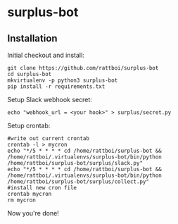 # surplus-bot

## Installation

Initial checkout and install:

```
git clone https://github.com/rattboi/surplus-bot
cd surplus-bot
mkvirtualenv -p python3 surplus-bot
pip install -r requirements.txt
```

Setup Slack webhook secret:

```
echo "webhook_url = <your hook>" > surplus/secret.py
```

Setup crontab:

```
#write out current crontab
crontab -l > mycron
echo "*/5 * * * * cd /home/rattboi/surplus-bot && /home/rattboi/.virtualenvs/surplus-bot/bin/python /home/rattboi/surplus-bot/surplus/slack.py"
echo "*/5 * * * * cd /home/rattboi/surplus-bot && /home/rattboi/.virtualenvs/surplus-bot/bin/python /home/rattboi/surplus-bot/surplus/collect.py"
#install new cron file
crontab mycron
rm mycron
```

Now you're done!
